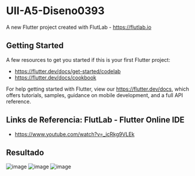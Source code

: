 # UII-A5-Diseno0393

A new Flutter project created with FlutLab - https://flutlab.io

## Getting Started

A few resources to get you started if this is your first Flutter project:

- https://flutter.dev/docs/get-started/codelab
- https://flutter.dev/docs/cookbook

For help getting started with Flutter, view our
https://flutter.dev/docs, which offers tutorials,
samples, guidance on mobile development, and a full API reference.

## Links de Referencia: FlutLab - Flutter Online IDE

- https://www.youtube.com/watch?v=_icRkg9VLEk

## Resultado
![image](https://github.com/MorenoIA128/UII-A5-diseno0393/assets/143743685/f5af32c7-2f96-47fb-90b6-bf1588aa065d)
![image](https://github.com/MorenoIA128/UII-A5-diseno0393/assets/143743685/7df59b33-5f43-493d-a42c-5789cb7e2ed7)
![image](https://github.com/MorenoIA128/UII-A5-diseno0393/assets/143743685/437e3aa2-daba-4ce0-bb84-b962db5c7879)

